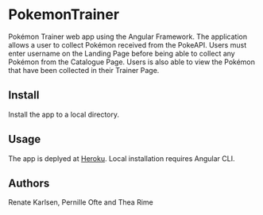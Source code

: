 # PokemonTrainer

Pokémon Trainer web app using the Angular Framework. The application allows a user to collect Pokémon received from the PokeAPI. Users must enter username on the Landing Page before being
able to collect any Pokémon from the Catalogue Page. Users is also able to view the Pokémon that have been collected in their Trainer Page.

## Install

Install the app to a local directory. 

## Usage

The app is deplyed at [Heroku](https://www.heroku.com/).
Local installation requires Angular CLI.

## Authors

Renate Karlsen, Pernille Ofte and Thea Rime

